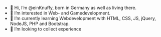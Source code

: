 - 👋 Hi, I’m @einKnuffy, born in Germany as well as living there.
- 👀 I’m interested in Web- and Gamedevelopment.
- 🌱 I’m currently learning Webdevelopment with HTML, CSS, JS, jQuery, NodeJS, PHP and Bootstrap.
- 💞️ I’m looking to collect experience
